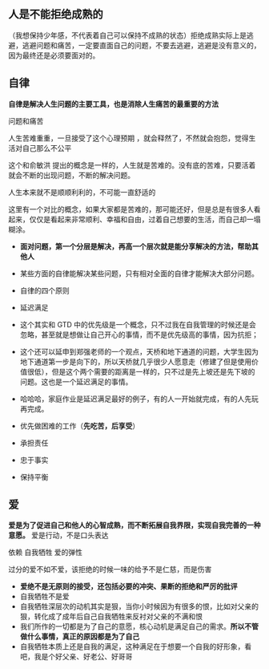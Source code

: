 ## 人是不能拒绝成熟的

（我想保持少年感，不代表着自己可以保持不成熟的状态）拒绝成熟实际上是逃避，逃避问题和痛苦，一定要直面自己的问题，不要去逃避，逃避是没有意义的，因为最终还是必须要面对的。

## 自律

**自律是解决人生问题的主要工具，也是消除人生痛苦的最重要的方法**

问题和痛苦

人生苦难重重，一旦接受了这个心理预期 ，就会释然了，不然就会抱怨，觉得生活对自己那么不公平

这个和俞敏洪 提出的概念是一样的，人生就是苦难的。没有底的苦难，只要活着就会不断的出现问题，不断的解决问题。

人生本来就不是顺顺利利的，不可能一直舒适的

这里有一个对比的概念，如果大家都是苦难的，那可能还好，但是总是有很多人看起来，仅仅是看起来非常顺利、幸福和自由，过着自己想要的生活，而自己却一塌糊涂。

- **面对问题，第一个分层是解决，再高一个层次就是能分享解决的方法，帮助其他人**
- 某些方面的自律能解决某些问题，只有相对全面的自律才能解决大部分问题。
- 自律的四个原则
- 延迟满足
- 这个其实和 GTD 中的优先级是一个概念，只不过我在自我管理的时候还是会忽略，甚至就是想做让自己开心的事情，而不是优先级高的事情，因为抗拒；
- 这个还可以延申到郑强老师的一个观点，天桥和地下通道的问题，大学生因为地下通道第一步是向下的，所以天桥就几乎很少人愿意走（修建了但是使用价值很低），但是这个两个需要的距离是一样的，只不过是先上坡还是先下坡的问题。这也是一个延迟满足的事情。
- 哈哈哈，家庭作业是延迟满足最好的例子，有的人一开始就完成，有的人先玩再完成。
- 优先做困难的工作（**先吃苦，后享受**）

- 承担责任
- 忠于事实
- 保持平衡

## 爱

**爱是为了促进自己和他人的心智成熟，而不断拓展自我界限，实现自我完善的一种意愿。**
爱是行动，不是口头表达

依赖
自我牺牲
爱的弹性

过分的爱不如不爱，该拒绝的时候一味的给予不是仁慈，而是伤害

- **爱绝不是无原则的接受，还包括必要的冲突、果断的拒绝和严厉的批评**
- 自我牺牲不是爱
- 自我牺牲深层次的动机其实是狠，当你小时候因为有很多的恨，比如对父亲的狠，转化成了成年后自己自我牺牲来反衬对父亲的不满和恨
- 我们所作的一切都是为了自己的意愿，核心动机是满足自己的需求。**所以不管做什么事情，真正的原因都是为了自己**
- 自我牺牲本质上还是自我的满足，这种满足在于想要一个自我的好形象，看吧，我是个好父亲、好老公、好哥哥
